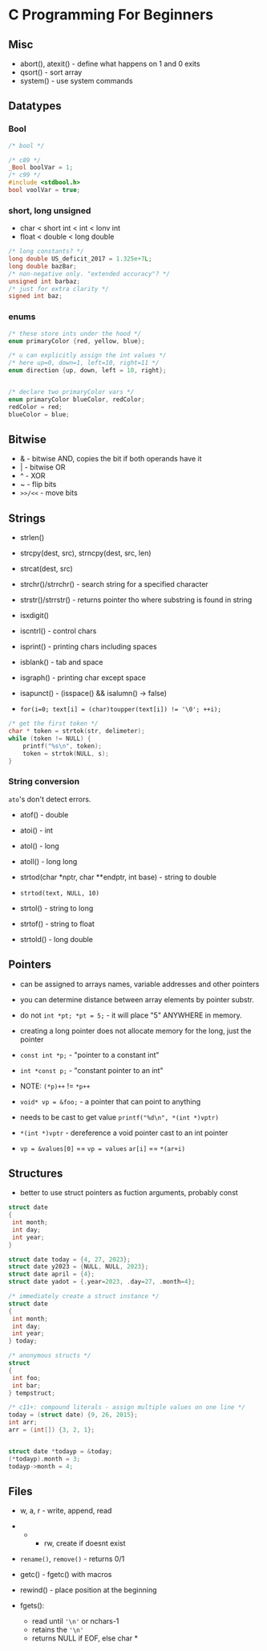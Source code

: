# C Programming For Beginners

## Misc

* abort(), atexit() - define what happens on 1 and 0 exits
* qsort() - sort array
* system() - use system commands

## Datatypes

### Bool

```c
/* bool */

/* c89 */
_Bool boolVar = 1;
/* c99 */
#include <stdbool.h>
bool voolVar = true;
```

### short, long unsigned

* char < short int < int < lonv int
* float < double < long double

```c
/* long constants? */
long double US_deficit_2017 = 1.325e+7L;
long double bazBar;
/* non-negative only. "extended accuracy"? */
unsigned int barbaz;
/* just for extra clarity */
signed int baz;
```

### enums

```c
/* these store ints under the hood */
enum primaryColor {red, yellow, blue};

/* u can explicitly assign the int values */
/* here up=0, down=1, left=10, right=11 */
enum direction {up, down, left = 10, right};


/* declare two primaryColor vars */
enum primaryColor blueColor, redColor;
redColor = red;
blueColor = blue;
```

## Bitwise

* & - bitwise AND, copies the bit if both operands have it
* | - bitwise OR
* ^ - XOR
* ~ - flip bits
* `>>/<<`  - move bits

## Strings

* strlen()
* strcpy(dest, src), strncpy(dest, src, len)
* strcat(dest, src)

* strchr()/strrchr() - search string for a specified character
* strstr()/strrstr() - returns pointer tho where substring is found in string
* isxdigit()
* iscntrl() - control chars
* isprint() - printing chars including spaces
* isblank() - tab and space
* isgraph() - printing char except space
* isapunct() - (isspace() && isalumn() -> false)
* `for(i=0; text[i] = (char)toupper(text[i]) != '\0'; ++i);`

```c
/* get the first token */
char * token = strtok(str, delimeter);
while (token != NULL) {
    printf("%s\n", token);
    token = strtok(NULL, s);
}

```

### String conversion

`ato`'s don't detect errors.

* atof() - double
* atoi() - int
* atol() - long
* atoll() - long long

* strtod(char *nptr, char **endptr, int base) - string to double
* `strtod(text, NULL, 10)`
* strtol() - string to long
* strtof() - string to float
* strtold() - long double

## Pointers

* can be assigned to arrays names, variable addresses and other pointers
* you can determine distance between array elements by pointer substr.

* do not `int *pt; *pt = 5;` - it will place "5" ANYWHERE in memory.
* creating a long pointer does not allocate memory for the long, just the
  pointer
* `const int *p;` - "pointer to a constant int"
* `int *const p;` - "constant pointer to an int"
* NOTE: `(*p)++` != `*p++`

* `void* vp = &foo;` - a pointer that can point to anything
* needs to be cast to get value `printf("%d\n", *(int *)vptr)`
* `*(int *)vptr` - dereference a void pointer cast to an int pointer
* `vp = &values[0]` == `vp = values`
  `ar[i]` == `*(ar+i)`

## Structures

* better to use struct pointers as fuction arguments, probably const

```c
struct date
{
 int month;
 int day;
 int year;
}

struct date today = {4, 27, 2023};
struct date y2023 = {NULL, NULL, 2023};
struct date april = {4};
struct date yadot = {.year=2023, .day=27, .month=4};

/* immediately create a struct instance */
struct date
{
 int month;
 int day;
 int year;
} today;

/* anonymous structs */
struct
{
 int foo;
 int bar;
} tempstruct;

/* c11+: compound literals - assign multiple values on one line */
today = (struct date) {9, 26, 2015};
int arr;
arr = (int[]) {3, 2, 1};


struct date *todayp = &today;
(*todayp).month = 3;
todayp->month = 4;
```
## Files

* w, a, r - write, append, read
* + - rw, create if doesnt exist


* `rename()`, `remove()` - returns 0/1
* getc() - fgetc() with macros
* rewind() - place position at the beginning
* fgets():
	* read until `'\n'` or nchars-1
	* retains the `'\n'`
	* returns NULL if EOF, else char \*
